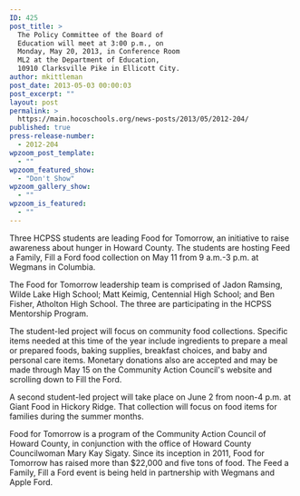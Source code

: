 ```yaml
---
ID: 425
post_title: >
  The Policy Committee of the Board of
  Education will meet at 3:00 p.m., on
  Monday, May 20, 2013, in Conference Room
  ML2 at the Department of Education,
  10910 Clarksville Pike in Ellicott City.
author: mkittleman
post_date: 2013-05-03 00:00:03
post_excerpt: ""
layout: post
permalink: >
  https://main.hocoschools.org/news-posts/2013/05/2012-204/
published: true
press-release-number:
  - 2012-204
wpzoom_post_template:
  - ""
wpzoom_featured_show:
  - "Don't Show"
wpzoom_gallery_show:
  - ""
wpzoom_is_featured:
  - ""
---
```

Three HCPSS students are leading Food for Tomorrow, an initiative to raise awareness about hunger in Howard County. The students are hosting Feed a Family, Fill a Ford food collection on May 11 from 9 a.m.-3 p.m. at Wegmans in Columbia.

The Food for Tomorrow leadership team is comprised of Jadon Ramsing, Wilde Lake High School; Matt Keimig, Centennial High School; and Ben Fisher, Atholton High School. The three are participating in the HCPSS Mentorship Program.

The student-led project will focus on community food collections. Specific items needed at this time of the year include ingredients to prepare a meal or prepared foods, baking supplies, breakfast choices, and baby and personal care items. Monetary donations also are accepted and may be made through May 15 on the Community Action Council's website and scrolling down to Fill the Ford.

A second student-led project will take place on June 2 from noon-4 p.m. at Giant Food in Hickory Ridge. That collection will focus on food items for families during the summer months.

Food for Tomorrow is a program of the Community Action Council of Howard County, in conjunction with the office of Howard County Councilwoman Mary Kay Sigaty. Since its inception in 2011, Food for Tomorrow has raised more than $22,000 and five tons of food. The Feed a Family, Fill a Ford event is being held in partnership with Wegmans and Apple Ford.